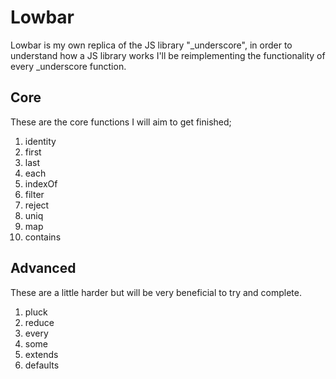 # Lowbar 

Lowbar is my own replica of the JS library "_underscore", in order to understand how a JS library works I'll be reimplementing the functionality of every _underscore function.


## Core

These are the core functions I will aim to get finished;

1. identity
2. first
3. last
4. each
5. indexOf
6. filter
7. reject
8. uniq
9. map
10. contains

## Advanced

These are a little harder but will be very beneficial to try and complete.

1. pluck
2. reduce
3. every
4. some
5. extends
6. defaults